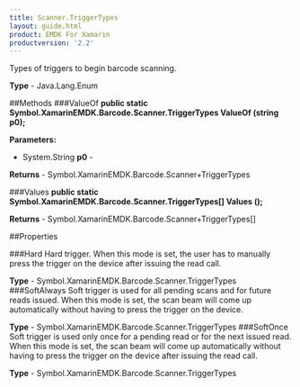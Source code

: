 ```yaml
---
title: Scanner.TriggerTypes
layout: guide.html 
product: EMDK For Xamarin 
productversion: '2.2' 
---
```

Types of triggers to begin barcode scanning.

**Type** - Java.Lang.Enum

##Methods
###ValueOf
**public static Symbol.XamarinEMDK.Barcode.Scanner.TriggerTypes ValueOf (string p0);**


        

**Parameters:** 

* System.String **p0** - 
        

**Returns** - Symbol.XamarinEMDK.Barcode.Scanner+TriggerTypes

###Values
**public static Symbol.XamarinEMDK.Barcode.Scanner.TriggerTypes[] Values ();**


        


**Returns** - Symbol.XamarinEMDK.Barcode.Scanner+TriggerTypes[]

##Properties

###Hard
Hard trigger. When this mode is set, the user has to manually press the trigger on the device after issuing the read call.

**Type** - Symbol.XamarinEMDK.Barcode.Scanner.TriggerTypes
###SoftAlways
Soft trigger is used for all pending scans and for future reads issued. When this mode is set, the scan beam will come up automatically without having to press the trigger on the device.

**Type** - Symbol.XamarinEMDK.Barcode.Scanner.TriggerTypes
###SoftOnce
Soft trigger is used only once for a pending read or for the next issued read. When this mode is set, the scan beam will come up automatically without having to press the trigger on the device after issuing the read call.

**Type** - Symbol.XamarinEMDK.Barcode.Scanner.TriggerTypes


